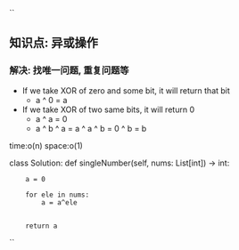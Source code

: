 
``
## 知识点: 异或操作
### 解决: 找唯一问题, 重复问题等
- If we take XOR of zero and some bit, it will return that bit
  - a ^ 0 = a
- If we take XOR of two same bits, it will return 0
  - a ^ a = 0
  - a ^ b ^ a = a ^ a ^ b = 0 ^ b = b

time:o(n)
space:o(1)

class Solution:
    def singleNumber(self, nums: List[int]) -> int:
        
        a = 0
        
        for ele in nums:
            a = a^ele
        
        
        return a

``
